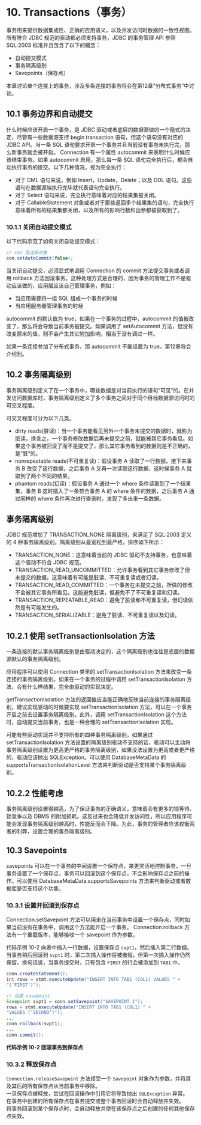 # 10. Transactions（事务）

事务用来提供数据集成性、正确的应用语义，以及并发访问时数据的一致性视图。所有符合 JDBC 规范的驱动都必须支持事务，JDBC 的事务管理 API 参照 SQL:2003 标准并且包含了以下的概念：

* 自动提交模式
* 事务隔离级别
* Savepoints（保存点）

本章讨论单个连接上的事务，涉及多条连接的事务将会在第12章“分布式事务”中讨论。

## 10.1 事务边界和自动提交

什么时候应该开启一个事务，是 JDBC 驱动或者底层的数据源做的一个隐式的决定，尽管有一些数据源支持 begin transaction 语句，但这个语句没有对应的 JDBC API。当一条 SQL 语句要求开启一个事务并且当前没有事务未执行完，那么新事务就会被开启。
Connection 有一个属性 autocommit 来表明什么时候应该结束事务。如果 autocommit 启用，那么每一条 SQL 语句完全执行后，都会自动执行事务的提交。以下几种情况，视为完全执行：

* 对于 DML 语句来说，例如 Insert，Update，Delete；以及 DDL 语句。这些语句在数据源端执行完毕就代表语句完全执行。
* 对于 Select 语句来说，完全执行意味着对应的结果集被关闭。
* 对于 CallableStatement 对象或者对于那些返回多个结果集的语句，完全执行意味着所有的结果集都关闭，以及所有的影响行数和出参都被获取到了。

### 10.1.1 关闭自动提交模式

以下代码示范了如何关闭自动提交模式：

```java
// con 是连接对象
con.setAutoCommit(false);
```

当关闭自动提交，必须显式地调用 Connection 的 commit 方法提交事务或者调用 rollback 方法回滚事务。这种处理方式是合理的，因为事务的管理工作不是驱动应该做的，应用层应该自己管理事务，例如：

* 当应用需要将一组 SQL 组成一个事务的时候
* 当应用服务器管理事务的时候

autocommit 的默认值为 true，如果在一个事务的过程中，autocommit 的值被改变了，那么将会导致当前事务被提交。如果调用了 setAutocommit 方法，但没有改变原来的值，则不会产生其它附加影响，相当于没有调过一样。

如果一条连接参加了分布式事务，那 autocommit 不能设置为 true。第12章将会介绍到。

## 10.2 事务隔离级别


事务隔离级别定义了在一个事务中，哪些数据是对当前执行的语句“可见”的。在并发访问数据库时，事务隔离级别定义了多个事务之间对于同个目标数据源访问时的可交叉程度。

可交叉程度可分为以下几类。

* dirty reads(脏读)：当一个事务能看见另外一个事务未提交的数据时，就称为脏读，换言之，一个事务修改数据后再未提交之前，就能被其它事务看见。如果这个事务被回滚了而不是提交了，那么其它事务看到的数据则是不正确的，是“脏”的。
* nonrepeatable reads(不可重复读)：假设事务 A 读取了一行数据，接下来事务 B 改变了这行数据，之后事务 A 又再一次读取这行数据，这时候事务 A 就取到了两个不同的结果。
* phantom reads(幻读)：假设事务 A 通过一个 where 条件读取到了一个结果集，事务 B 这时插入了一条符合事务 A 的 where 条件的数据，之后事务 A 通过同样的 where 条件再次进行查询时，发现了多出来一条数据。


## 事务隔离级别

JDBC 规范增加了 TRANSACTION_NONE 隔离级别，来满足了 SQL:2003 定义的 4 种事务隔离级别。隔离级别从最宽松到最严格，排序如下所示：

* TRANSACTION_NONE：这意味着当前的 JDBC 驱动不支持事务，也意味着这个驱动不符合 JDBC 规范。
* TRANSACTION_READ_UNCOMMITTED：允许事务看到其它事务修改了但未提交的数据，这意味着有可能是脏读、不可重复读或者幻读。
* TRANSACTION_READ_COMMITTED：一个事务在未提交之前，所做的修改不会被其它事务所看见。这能避免脏读，但避免不了不可重复读和幻读。
* TRANSACTION_REPEATABLE_READ：避免了脏读和不可重复读，但幻读依然是有可能发生的。
* TRANSACTION_SERIALIZABLE：避免了脏读、不可重复读以及幻读。


## 10.2.1 使用 setTransactionIsolation 方法


一条连接的默认事务隔离级别是由驱动决定的，这个隔离级别也往往是底层的数据源默认的事务隔离级别。

应用程序可以使用 Connection 类里的 setTransactionIsolation 方法来改变一条连接的事务隔离级别。如果在一个事务的过程中调用 setTransactionIsolation 方法，会有什么样结果，完全由驱动的实现决定。

getTransactionIsolation 方法的返回值应当能正确地反映当前连接的事务隔离级别，建议实现驱动的时候要实现 setTransactionIsolation 方法，可以在一个事务开启之前去设置事务隔离级别。此外，调用 
setTransactionIsolation 这个方法时，自动提交当前事务，也是一种合理的 setTransactionIsolation 实现。

可能有些驱动实现并不支持所有的四种事务隔离级别，如果通过 setTransactionIsolation 方法设置的隔离级别驱动不支持的话，驱动可以主动将事务隔离级别设置为更高更严格的事务隔离级别，如果没法设置为更高或者更严格的，驱动应该抛出 SQLException。可以使用 DatabaseMetaData 的 supportsTransactionIsolationLevel 方法来判断驱动是否支持某个事务隔离级别。

## 10.2.2 性能考虑

事务隔离级别设置得越高，为了保证事务的正确语义，意味着会有更多的锁等待、锁竞争以及 DBMS 的附加损耗。这反过来也会降低并发访问性，所以应用程序可能会发现事务隔离级别越高时，性能反而会下降。为此，事务的管理者应该权衡两者的利弊，设置合理的事务隔离级别。

## 10.3 Savepoints

savepoints 可以在一个事务的中间设置一个保存点，来更灵活地控制事务。一旦事务设置了一个保存点，事务可以回滚到这个保存点，不会影响保存点之前的操作。可以使用 DatabaseMetaData.supportsSavepoints 方法来判断驱动或者数据库是否支持这个功能。

### 10.3.1 设置并回滚到保存点

Connection.setSavepoint 方法可以用来在当前事务中设置一个保存点，同时如果当前没有在事务中，调用这个方法能开启一个事务。 Connection.rollback 方法有一个重载版本，能够接收一个 savepoint 作为参数。

代码示例 10-2 向表中插入一行数据，设置保存点 `svpt1`，然后插入第二行数据。当事务稍后回滚到 `svpt1` 时，第二次插入操作将被撤销，但第一次插入操作仍然保留。换句话说，当事务提交时，只有包含 `FIRST` 的行会被添加到 `TAB1` 中。

```java
conn.createStatement();
int rows = stmt.executeUpdate("INSERT INTO TAB1 (COL1) VALUES " +
"(’FIRST’)");

// 设置 savepoint
Savepoint svpt1 = conn.setSavepoint("SAVEPOINT_1");
rows = stmt.executeUpdate("INSERT INTO TAB1 (COL1) " +
"VALUES (’SECOND’)");
...
conn.rollback(svpt1);
...
conn.commit();
```
**代码示例 10-2 回滚事务到保存点**



### 10.3.2 释放保存点

`Connection.releaseSavepoint` 方法接受一个 `Savepoint` 对象作为参数，并将其及其后的所有保存点从当前事务中移除。  
一旦保存点被释放，尝试在回滚操作中引用它将导致抛出 `SQLException` 异常。  
在事务中创建的所有保存点在事务提交或整个事务回滚时会自动释放并失效。  
将事务回滚到某个保存点时，会自动释放并使在该保存点之后创建的任何其他保存点失效。



